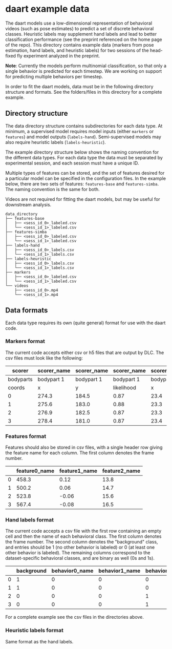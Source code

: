 # daart example data

The daart models use a low-dimensional representation of behavioral videos (such as pose estimates)
to predict a set of discrete behavioral classes. Heuristic labels may supplement hand labels and
lead to better classification performance (see the preprint referenced on the home page of the 
repo). This directory contains example data (markers from pose estimation, hand labels, and 
heuristic labels) for two sessions of the head-fixed fly experiment analyzed in the preprint.

**Note**: Currently the models perform multinomial classification, so that only a single behavior is 
predicted for each timestep. We are working on support for predicting multiple behaviors per
timestep.
 
In order to fit the daart models, data must be in the following directory structure and formats.
See the folders/files in this directory for a complete example.

## Directory structure
The data directory structure contains subdirectories for each data type. At minimum, a supervised 
model requires model inputs (either `markers` or `features`) and model outputs (`labels-hand`).
Semi-supervised models may also require heuristic labels (`labels-heuristic`).

The example directory structure below shows the naming convention for the different data types. 
For each data type the data must be separated by experimental session, and each session must have 
a unique ID.
 
Multiple types of features can be stored, and the set of features desired for a particular model 
can be specified in the configuration files. 
In the example below, there are two sets of features: `features-base` and `features-simba`. The
naming convention is the same for both.

Videos are not required for fitting the daart models, but may be useful for downstream analysis.

```
data_directory
├── features-base
│   ├── <sess_id_0>_labeled.csv
│   └── <sess_id_1>_labeled.csv
├── features-simba
│   ├── <sess_id_0>_labeled.csv
│   └── <sess_id_1>_labeled.csv
├── labels-hand
│   ├── <sess_id_0>_labels.csv
│   └── <sess_id_1>_labels.csv
├── labels-heuristic
│   ├── <sess_id_0>_labels.csv
│   └── <sess_id_1>_labels.csv
├── markers
│   ├── <sess_id_0>_labeled.csv
│   └── <sess_id_1>_labeled.csv
└── videos
    ├── <sess_id_0>.mp4
    └── <sess_id_1>.mp4
```

## Data formats
Each data type requires its own (quite general) format for use with the daart code.

### Markers format
The current code accepts either csv or h5 files that are output by DLC. The csv files must look 
like the following:


| scorer     | scorer_name | scorer_name | scorer_name | scorer_name | scorer_name | scorer_name |
| ---------- | ----------  | ----------- | ----------- | ----------- | ----------- | ----------- |
| bodyparts  | bodypart 1  | bodypart 1  | bodypart 1  | bodypart 2  | bodypart 2  | bodypart 2  |
| coords     | x           | y           | likelihood  | x           | y           | likelihood  | 
|          0 |       274.3 |       184.5 |        0.87 |        23.4 |        13.0 |        0.99 |
|          1 |       275.6 |       183.0 |        0.88 |        23.3 |        13.0 |        0.99 | 
|          2 |       276.9 |       182.5 |        0.87 |        23.3 |        12.9 |        0.99 |
|          3 |       278.4 |       181.0 |        0.87 |        23.4 |        13.1 |        0.99 |

### Features format
Features should also be stored in csv files, with a single header row giving the feature name for
each column. The first column denotes the frame number.


|            | feature0_name | feature1_name | feature2_name
| ---------- | ------------- | ------------- | ------------- |
|          0 |         458.3 |          0.12 |          13.8 |
|          1 |         500.2 |          0.06 |          14.7 | 
|          2 |         523.8 |         -0.06 |          15.6 |
|          3 |         567.4 |         -0.08 |          16.5 |

### Hand labels format
The current code accepts a csv file with the first row containing an empty cell and then the name
of each behavioral class. The first column denotes the frame number. The second column denotes the
"background" class, and entries should be 1 (no other behavior is labeled) or 0 (at least one other
behavior is labeled). The remaining columns correspond to the dataset-specific behavioral classes,
and are binary as well (0s and 1s). 

|            | background | behavior0_name | behavior1_name | behavior2_name |
| ---------- | ---------- | -------------- | -------------- | -------------- |
|          0 |          1 |              0 |              0 |              0 |
|          1 |          1 |              0 |              0 |              0 |
|          2 |          0 |              0 |              0 |              1 |
|          3 |          0 |              0 |              0 |              1 |

For a complete example see the csv files in the directories above. 
 
### Heuristic labels format
Same format as the hand labels.
